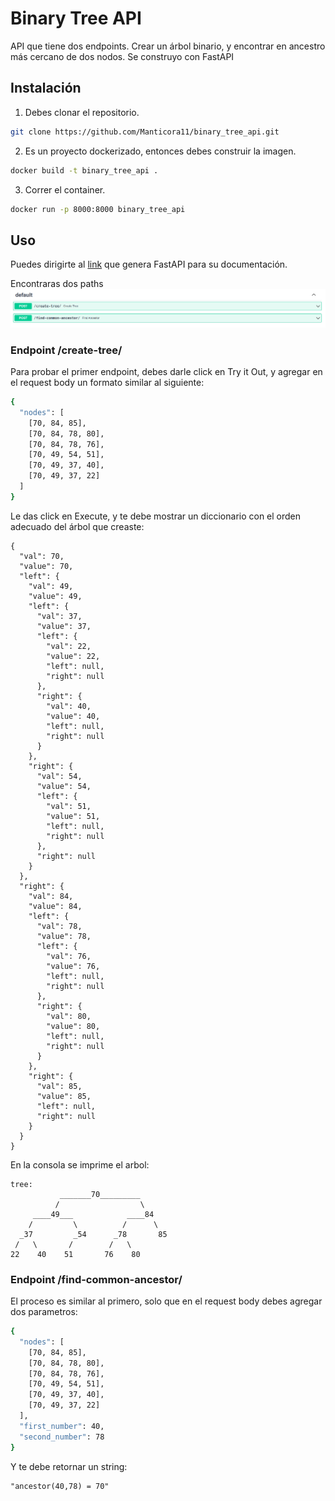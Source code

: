 # Binary Tree API

API que tiene dos endpoints. Crear un árbol binario, y encontrar en ancestro más cercano de dos nodos.
Se construyo con FastAPI

## Instalación

1. Debes clonar el repositorio.
```bash
git clone https://github.com/Manticora11/binary_tree_api.git
```
2. Es un proyecto dockerizado, entonces debes construir la imagen.
```bash
docker build -t binary_tree_api .
```
3. Correr el container.
```bash
docker run -p 8000:8000 binary_tree_api
```

## Uso

Puedes dirigirte al [link](http://127.0.0.1:8000/docs#/) que genera FastAPI para su documentación.

Encontraras dos paths
![Screenshot](paths.png)

### Endpoint /create-tree/
Para probar el primer endpoint, debes darle click en Try it Out, y agregar en el request body un formato similar al siguiente:
```bash
{
  "nodes": [
    [70, 84, 85],
    [70, 84, 78, 80],
    [70, 84, 78, 76],
    [70, 49, 54, 51],
    [70, 49, 37, 40],
    [70, 49, 37, 22]
  ]
}
```
Le das click en Execute, y te debe mostrar un diccionario con el orden adecuado del árbol que creaste:
```
{
  "val": 70,
  "value": 70,
  "left": {
    "val": 49,
    "value": 49,
    "left": {
      "val": 37,
      "value": 37,
      "left": {
        "val": 22,
        "value": 22,
        "left": null,
        "right": null
      },
      "right": {
        "val": 40,
        "value": 40,
        "left": null,
        "right": null
      }
    },
    "right": {
      "val": 54,
      "value": 54,
      "left": {
        "val": 51,
        "value": 51,
        "left": null,
        "right": null
      },
      "right": null
    }
  },
  "right": {
    "val": 84,
    "value": 84,
    "left": {
      "val": 78,
      "value": 78,
      "left": {
        "val": 76,
        "value": 76,
        "left": null,
        "right": null
      },
      "right": {
        "val": 80,
        "value": 80,
        "left": null,
        "right": null
      }
    },
    "right": {
      "val": 85,
      "value": 85,
      "left": null,
      "right": null
    }
  }
}
```
En la consola se imprime el arbol:
```
tree:  
           _______70_________
          /                  \
     ____49___            ____84
    /         \          /      \
  _37         _54      _78       85
 /   \       /        /   \
22    40    51       76    80
```

### Endpoint /find-common-ancestor/
El proceso es similar al primero, solo que en el request body debes agregar dos parametros:
```bash
{
  "nodes": [
    [70, 84, 85],
    [70, 84, 78, 80],
    [70, 84, 78, 76],
    [70, 49, 54, 51],
    [70, 49, 37, 40],
    [70, 49, 37, 22]
  ],
  "first_number": 40,
  "second_number": 78
}
```
Y te debe retornar un string:
```
"ancestor(40,78) = 70"
```